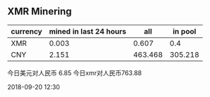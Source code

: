 ## XMR Minering

|currency|mined in last 24 hours|all|in pool|
|---|---|---|---|
|XMR|0.003|0.607|0.4|
|CNY|2.151|463.468|305.218|

今日美元对人民币 6.85	今日xmr对人民币763.88


2018-09-20 12:30